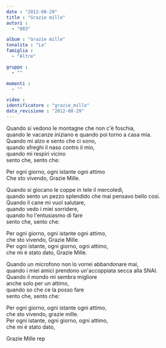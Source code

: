 ```yaml
---
date : "2012-08-29"
title : "Grazie mille"
autori : 
  - "883"

album : "Grazie mille"
tonalita : "La"
famiglia : 
  - "Altre"

gruppo : 
  - ""

momenti : 
  - ""

video : 
identificatore : "grazie_mille"
data_revisione : "2012-08-29"
---
```

  
  
 Quando si vedono le montagne che non c'è foschia,  
quando le vacanze iniziano e quando poi torno a casa mia.  
Quando mi alzo e sento che ci sono,  
quando sfreghi il naso contro il mio,  
quando mi respiri vicino  
sento che, sento che:  
  
  
Per ogni giorno, ogni istante ogni attimo  
Che sto vivendo, Grazie Mille.  
  
  
  
Quando si giocano le coppe in tele il mercoledì,  
quando sento un pezzo splendido che mai pensavo bello così.  
Quando il cane mi vuol salutare,  
quando vedo i miei sorridere,  
quando ho l'entusiasmo di fare  
sento che, sento che:  
  
  
Per ogni giorno, ogni istante ogni attimo,  
che sto vivendo, Grazie Mille.  
Per ogni istante, ogni giorno, ogni attimo,  
che mi è stato dato, Grazie Mille.  
  
  
Quando un microfono non lo vorrei abbandonare mai,  
quando i miei amici prendono un'accoppiata secca alla SNAI.  
Quando il mondo mi sembra migliore  
anche solo per un attimo,  
quando so che ce la posso fare  
sento che, sento che:  
  
  
Per ogni giorno, ogni istante ogni attimo,  
che sto vivendo, grazie mille.  
Per ogni istante, ogni giorno, ogni attimo,  
che mi è stato dato,  
  
Grazie Mille rep  
  
  
  
